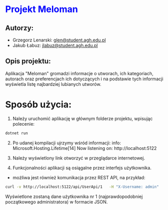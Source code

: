 # <span style="color:blue"> Projekt Meloman </span>
## Autorzy:
* Grzegorz Lenarski: [glen@student.agh.edu.pl](mailto:glen@student.agh.edu.pl)
* Jakub Łabuz: [jlabuz@student.agh.edu.pl](mailto:jlabuz@student.agh.edu.pl)

## Opis projektu:
Aplikacja "Meloman" gromadzi informacje o utworach, ich kategoriach, autorach oraz preferencjach ich dotyczących i na podstawie tych informacji wyświetla listę najbardziej lubianych utworów.

# Sposób użycia:
1. Należy uruchomić aplikację w głównym folderze projektu, wpisując polecenie:
```bash
dotnet run
```

2. Po udanej kompilacji ujrzymy wśród informacji:
info: Microsoft.Hosting.Lifetime[14]
      Now listening on: http://localhost:5122

3. Należy wyświetlony link otworzyć w przeglądarce internetowej.

4. Funkcjonalności aplikacji są osiągalne przez interfejs użytkownika.

* możliwa jest również komunikacja przez REST API, na przykład:
```bash
curl -v http://localhost:5122/api/UserApi/1   -H "X-Username: admin"   -H "X-ApiKey: ce19860bd826434282bd891cc0f7a275 "
```
Wyświetlone zostaną dane użytkownika nr 1 (najprawdopodobniej początkowego administratora) w formacie JSON.